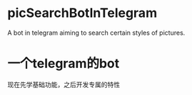 # picSearchBotInTelegram
A bot in telegram aiming to search certain styles of pictures.
# 一个telegram的bot
现在先学基础功能，之后开发专属的特性

